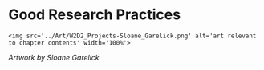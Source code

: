 # Good Research Practices

 ````{div} full-height 
 <img src='../Art/W2D2_Projects-Sloane_Garelick.png' alt='art relevant to chapter contents' width='100%'> 
```` 

*Artwork by Sloane Garelick*